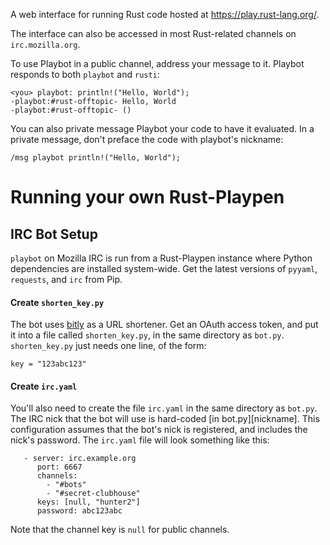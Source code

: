 A web interface for running Rust code hosted at <https://play.rust-lang.org/>.

The interface can also be accessed in most Rust-related channels on
`irc.mozilla.org`.

To use Playbot in a public channel, address your message to it. Playbot
responds to both `playbot` and `rusti`:

    <you> playbot: println!("Hello, World");
    -playbot:#rust-offtopic- Hello, World
    -playbot:#rust-offtopic- ()

You can also private message Playbot your code to have it evaluated. In a
private message, don't preface the code with playbot's nickname:

    /msg playbot println!("Hello, World");

# Running your own Rust-Playpen

## IRC Bot Setup

`playbot` on Mozilla IRC is run from a Rust-Playpen instance where Python
dependencies are installed system-wide. Get the latest versions of `pyyaml`,
`requests`, and `irc` from Pip.

#### Create `shorten_key.py`

The bot uses [bitly](https://bitly.com) as a URL shortener. Get an OAuth access token, and put it
into a file called `shorten_key.py`, in the same directory as `bot.py`.
`shorten_key.py` just needs one line, of the form:

    key = "123abc123"

#### Create `irc.yaml`

You'll also need to create the file `irc.yaml` in the same directory as
`bot.py`. The IRC nick that the bot will use is hard-coded [in
bot.py][nickname]. This configuration assumes that the bot's nick is
registered, and includes the nick's password. The `irc.yaml` file will look
something like this:

```
   - server: irc.example.org
      port: 6667
      channels:
        - "#bots"
        - "#secret-clubhouse"
      keys: [null, "hunter2"]
      password: abc123abc
```

Note that the channel key is `null` for public channels.
